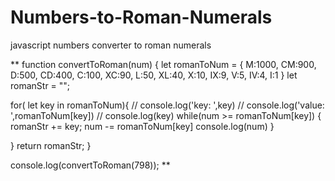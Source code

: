 # Numbers-to-Roman-Numerals

javascript numbers converter to roman numerals

** function convertToRoman(num) {
  let romanToNum = {
    M:1000,
    CM:900,
    D:500,
    CD:400,
    C:100,
    XC:90,
    L:50,
    XL:40,
    X:10,
    IX:9,
    V:5,
    IV:4,
    I:1
  }
  let romanStr = "";

  for( let key in romanToNum){
    // console.log('key: ',key)
    // console.log('value: ',romanToNum[key])
     // console.log(key)
    while(num >= romanToNum[key]) {
      romanStr += key;
      num -= romanToNum[key]
      console.log(num)
    }

  }
 return romanStr;
}

console.log(convertToRoman(798)); **
